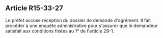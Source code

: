 Article R15-33-27
----
Le préfet accuse réception du dossier de demande d'agrément. Il fait procéder à
une enquête administrative pour s'assurer que le demandeur satisfait aux
conditions fixées au 1° de l'article 29-1.
